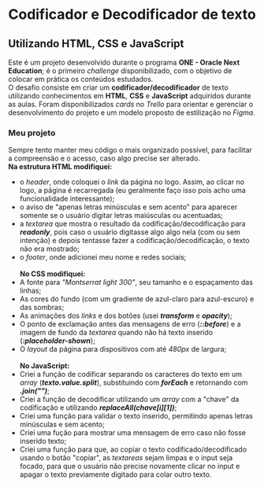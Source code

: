 # Codificador e Decodificador de texto
## Utilizando HTML, CSS e JavaScript
Este é um projeto desenvolvido durante o programa **ONE - Oracle Next Education**; é o primeiro *challenge* disponibilizado, com o objetivo de colocar em prática os conteúdos estudados.
<br>
O desafio consiste em criar um **codificador/decodificador** de texto utilizando conhecimentos em **HTML**, **CSS** e **JavaScript** adquiridos durante as aulas.
Foram disponibilizados *cards* no *Trello* para orientar e gerenciar o desenvolvimento do projeto e um modelo proposto de estilização no *Figma*.
### Meu projeto
Sempre tento manter meu código o mais organizado possível, para facilitar a compreensão e o acesso, caso algo precise ser alterado.
<br>
**Na estrutura HTML modifiquei:**
- o *header*, onde coloquei o *link* da página no logo. Assim, ao clicar no logo, a página é recarregada (eu geralmente faço isso pois acho uma funcionalidade interessante);
- o aviso de "apenas letras minúsculas e sem acento" para aparecer somente se o usuário digitar letras maiúsculas ou acentuadas;
- a *textarea* que mostra o resultado da codificação/decodificação para ***readonly***, pois caso o usuário digitasse algo algo nela (com ou sem intenção) e depois tentasse fazer a codificação/decodificação, o texto não era mostrado;
- o *footer*, onde adicionei meu nome e redes sociais; <br><br>
**No CSS modifiquei:**
- A fonte para *"Montserrat light 300"*, seu tamanho e o espaçamento das linhas;
- As cores do fundo (com um gradiente de azul-claro para azul-escuro) e das sombras;
- As animações dos *links* e dos botões (usei ***transform*** e ***opacity***);
- O ponto de exclamação antes das mensagens de erro (***::before***) e a imagem de fundo da *textarea* quando não há texto inserido (***:placeholder-shown***);
- O *layout* da página para dispositivos com até *480px* de largura; <br><br>
**No JavaScript:**
- Criei a função de codificar separando os caracteres do texto em um *array* (***texto.value.split***), substituindo com ***forEach*** e retornando com ***.join("")***;
- Criei a função de decodificar utilizando um *array* com a "chave" da codificação e utilizando ***replaceAll(chave[i][1])***;
- Criei uma função para validar o texto inserido, permitindo apenas letras minúsculas e sem acento;
- Criei uma fução para mostrar uma mensagem de erro caso não fosse inserido texto;
- Criei uma função para que, ao copiar o texto codificado/decodificado usando o botão "copiar", as *textareas* sejam limpas e o input seja focado, para que o usuário não precise novamente clicar no input e apagar o texto previamente digitado para colar outro texto.

